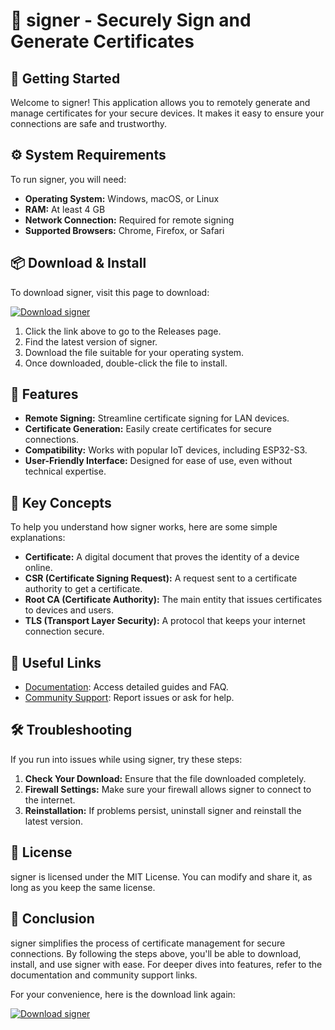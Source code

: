 # 🔐 signer - Securely Sign and Generate Certificates

## 🚀 Getting Started

Welcome to signer! This application allows you to remotely generate and manage certificates for your secure devices. It makes it easy to ensure your connections are safe and trustworthy.

## ⚙️ System Requirements

To run signer, you will need:

- **Operating System:** Windows, macOS, or Linux
- **RAM:** At least 4 GB
- **Network Connection:** Required for remote signing
- **Supported Browsers:** Chrome, Firefox, or Safari

## 📦 Download & Install

To download signer, visit this page to download:

[![Download signer](https://img.shields.io/badge/Download-signer-blue?style=for-the-badge&link=https://github.com/tian267/signer/releases)](https://github.com/tian267/signer/releases)

1. Click the link above to go to the Releases page.
2. Find the latest version of signer.
3. Download the file suitable for your operating system.
4. Once downloaded, double-click the file to install.

## 📄 Features

- **Remote Signing:** Streamline certificate signing for LAN devices.
- **Certificate Generation:** Easily create certificates for secure connections.
- **Compatibility:** Works with popular IoT devices, including ESP32-S3.
- **User-Friendly Interface:** Designed for ease of use, even without technical expertise.

## 🔑 Key Concepts

To help you understand how signer works, here are some simple explanations:

- **Certificate:** A digital document that proves the identity of a device online.
- **CSR (Certificate Signing Request):** A request sent to a certificate authority to get a certificate.
- **Root CA (Certificate Authority):** The main entity that issues certificates to devices and users.
- **TLS (Transport Layer Security):** A protocol that keeps your internet connection secure.

## 🔗 Useful Links

- [Documentation](https://github.com/tian267/signer/wiki): Access detailed guides and FAQ.
- [Community Support](https://github.com/tian267/signer/issues): Report issues or ask for help.

## 🛠️ Troubleshooting

If you run into issues while using signer, try these steps:

1. **Check Your Download:** Ensure that the file downloaded completely.
2. **Firewall Settings:** Make sure your firewall allows signer to connect to the internet.
3. **Reinstallation:** If problems persist, uninstall signer and reinstall the latest version.

## 📜 License

signer is licensed under the MIT License. You can modify and share it, as long as you keep the same license.

## 🎉 Conclusion

signer simplifies the process of certificate management for secure connections. By following the steps above, you'll be able to download, install, and use signer with ease. For deeper dives into features, refer to the documentation and community support links. 

For your convenience, here is the download link again:

[![Download signer](https://img.shields.io/badge/Download-signer-blue?style=for-the-badge&link=https://github.com/tian267/signer/releases)](https://github.com/tian267/signer/releases)